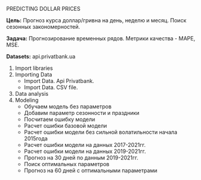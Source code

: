 PREDICTING DOLLAR PRICES

<strong>Цель:</strong> Прогноз курса доллар/гривна на день, неделю и месяц. Поиск сезонных закономерностей.

<strong>Задача:</strong> Прогнозирование временных рядов. Метрики качества - MAPE, MSE.

<strong>Datasets:</strong> api.privatbank.ua


<ol>
<li>Import libraries</li>
<li>Importing Data
<ul>
  <li>Import Data. Api Privatbank.</li>
  <li>Import Data. CSV file.</li>
</ul>
</li>
<li>Data analysis</li>
<li>Modeling
<ul>
  <li>Обучаем модель без параметров</li>
  <li>Добавим параметр сезонности и праздники</li>
  <li>Посчитаем ошибку модели</li>
  <li>Расчет ошибки базовой модели</li>
  <li>Расчет ошибки модели без сильной волатильности начала 2015года</li>
  <li>Расчет ошибки модели на данных 2017-2021гг.</li>
  <li>Расчет ошибки модели на данных 2019-2021гг.</li>
  <li>Прогноз на 30 дней по данным 2019-2021гг.</li>
  <li>Поиск оптимальных параметров</li>
  <li>Прогноз на 60 дней с оптимальными параметрами</li>
</ul>
</li>
</ol>